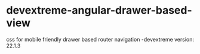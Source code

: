 # devextreme-angular-drawer-based-view
css for mobile friendly drawer based router navigation
-devextreme version: 22.1.3
